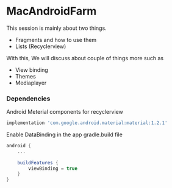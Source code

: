 # MacAndroidFarm
This session is mainly about two things.

- Fragments and how to use them
- Lists (Recyclerview)

With this, We will discuss about couple of things more such as
- View binding
- Themes
- Mediaplayer 

### Dependencies 
Android Meterial components for recyclerview
```groovy
implementation 'com.google.android.material:material:1.2.1'
```
Enable DataBinding in the app gradle.build file
```groovy
android {
    ... 
    
    buildFeatures {
        viewBinding = true
    }
}
```